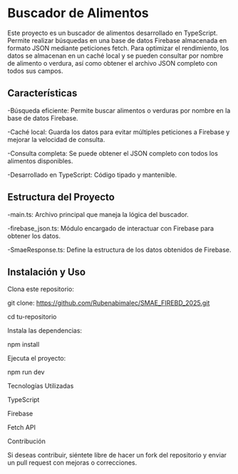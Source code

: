 # Buscador de Alimentos

Este proyecto es un buscador de alimentos desarrollado en TypeScript. Permite realizar búsquedas en una base de datos Firebase almacenada en formato JSON mediante peticiones fetch. Para optimizar el rendimiento, los datos se almacenan en un caché local y se pueden consultar por nombre de alimento o verdura, así como obtener el archivo JSON completo con todos sus campos.

## Características

-Búsqueda eficiente: Permite buscar alimentos o verduras por nombre en la base de datos Firebase.

-Caché local: Guarda los datos para evitar múltiples peticiones a Firebase y mejorar la velocidad de consulta.

-Consulta completa: Se puede obtener el JSON completo con todos los alimentos disponibles.

-Desarrollado en TypeScript: Código tipado y mantenible.

## Estructura del Proyecto

-main.ts: Archivo principal que maneja la lógica del buscador.

-firebase_json.ts: Módulo encargado de interactuar con Firebase para obtener los datos.

-SmaeResponse.ts: Define la estructura de los datos obtenidos de Firebase.

## Instalación y Uso

Clona este repositorio:

git clone: https://github.com/Rubenabimalec/SMAE_FIREBD_2025.git

cd tu-repositorio

Instala las dependencias:

npm install

Ejecuta el proyecto:

npm run dev

Tecnologías Utilizadas

TypeScript

Firebase

Fetch API

Contribución

Si deseas contribuir, siéntete libre de hacer un fork del repositorio y enviar un pull request con mejoras o correcciones.
